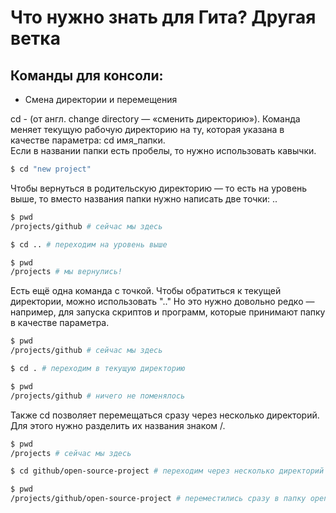# Что нужно знать для Гита? Другая ветка


## Команды для консоли:


- Смена директории и перемещения


cd - (от англ. change directory — «сменить директорию»). Команда меняет текущую рабочую директорию на ту, которая указана в качестве параметра: cd имя_папки.  
Если в названии папки есть пробелы, то нужно использовать кавычки.
```bash
$ cd "new project" 
```

Чтобы вернуться в родительскую директорию — то есть на уровень выше, то вместо названия папки нужно написать две точки: ..  
```bash
$ pwd
/projects/github # сейчас мы здесь

$ cd .. # переходим на уровень выше

$ pwd
/projects # мы вернулись!  
```


Есть ещё одна команда с точкой. Чтобы обратиться к текущей директории, можно использовать ".." Но это нужно довольно редко — например, для запуска скриптов и программ, которые принимают папку в качестве параметра.  
``` bash
$ pwd
/projects/github # сейчас мы здесь

$ cd . # переходим в текущую директорию

$ pwd
/projects/github # ничего не поменялось  
```


Также cd позволяет перемещаться сразу через несколько директорий. Для этого нужно разделить их названия знаком /.  
``` bash
$ pwd
/projects # сейчас мы здесь

$ cd github/open-source-project # переходим через несколько директорий

$ pwd
/projects/github/open-source-project # переместились сразу в папку open-source-project внутри github
```